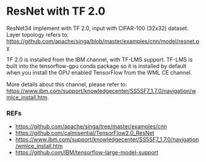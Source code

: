 # ResNet with TF 2.0

ResNet34 implement with TF 2.0, input with CIFAR-100 (32x32) dataset.
Layer topology refers to: <https://github.com/apache/singa/blob/master/examples/cnn/model/resnet.py>

TF 2.0 is installed from the IBM channel, with TF-LMS support. 
TF-LMS is built into the tensorflow-gpu conda package so it is installed by default when you install the GPU enabled TensorFlow from the WML CE channel.

More details about this channel, please refer to: <https://www.ibm.com/support/knowledgecenter/SS5SF7_1.7.0/navigation/wmlce_install.htm>.

### REFs

- <https://github.com/apache/singa/tree/master/examples/cnn>
- <https://github.com/calmisential/TensorFlow2.0_ResNet>
- <https://www.ibm.com/support/knowledgecenter/SS5SF7_1.7.0/navigation/wmlce_install.htm>
- <https://github.com/IBM/tensorflow-large-model-support>
